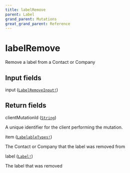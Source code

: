 ```yaml
---
title: labelRemove
parent: Label
grand_parent: Mutations
great_grand_parent: Reference
---
```


# labelRemove

Remove a label from a Contact or Company

## Input fields

<div class="field-entry ">
  <span id="input" class="field-name anchored">input (<code><a href="/docs/reference/input_object/labelremoveinput">LabelRemoveInput!</a></code>)</span>

  <div class="description-wrapper">

  </div>
</div>

## Return fields

<div class="field-entry ">
  <span id="clientmutationid" class="field-name anchored">clientMutationId (<code><a href="/docs/reference/scalar/string">String</a></code>)</span>

  <div class="description-wrapper">
   <p>A unique identifier for the client performing the mutation.</p>

  </div>
</div>

<div class="field-entry ">
  <span id="item" class="field-name anchored">item (<code><a href="/docs/reference/union/labelabletypes">LabelableTypes!</a></code>)</span>

  <div class="description-wrapper">
   <p>The Contact or Company that the label was removed from</p>

  </div>
</div>

<div class="field-entry ">
  <span id="label" class="field-name anchored">label (<code><a href="/docs/reference/object/label">Label!</a></code>)</span>

  <div class="description-wrapper">
   <p>The label that was removed</p>

  </div>
</div>

